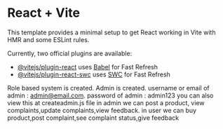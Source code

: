 # React + Vite

This template provides a minimal setup to get React working in Vite with HMR and some ESLint rules.

Currently, two official plugins are available:

- [@vitejs/plugin-react](https://github.com/vitejs/vite-plugin-react/blob/main/packages/plugin-react/README.md) uses [Babel](https://babeljs.io/) for Fast Refresh
- [@vitejs/plugin-react-swc](https://github.com/vitejs/vite-plugin-react-swc) uses [SWC](https://swc.rs/) for Fast Refresh

Role based system is created.
Admin is created.
username or email of admin : admin@email.com.
password of admin : admin123
you can also view this at createadmin.js file
in admin we can post a product, view complaints,update complaints,view feedback.
in user we can buy product,post complaint,see complaint status,give feedback
